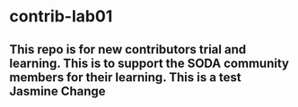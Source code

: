 # contrib-lab01
This repo is for new contributors trial and learning. This is to support the SODA community members for their learning.
This is a test Jasmine
Change
-------------------------------------
